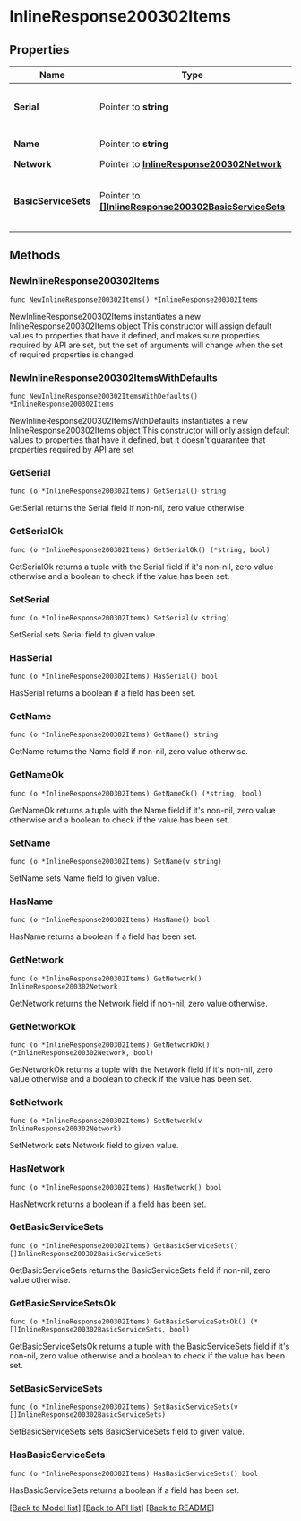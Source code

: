 # InlineResponse200302Items

## Properties

Name | Type | Description | Notes
------------ | ------------- | ------------- | -------------
**Serial** | Pointer to **string** | Unique serial number for device. | [optional] 
**Name** | Pointer to **string** | Name of device. | [optional] 
**Network** | Pointer to [**InlineResponse200302Network**](InlineResponse200302Network.md) |  | [optional] 
**BasicServiceSets** | Pointer to [**[]InlineResponse200302BasicServiceSets**](InlineResponse200302BasicServiceSets.md) | Status information for wireless access points. | [optional] 

## Methods

### NewInlineResponse200302Items

`func NewInlineResponse200302Items() *InlineResponse200302Items`

NewInlineResponse200302Items instantiates a new InlineResponse200302Items object
This constructor will assign default values to properties that have it defined,
and makes sure properties required by API are set, but the set of arguments
will change when the set of required properties is changed

### NewInlineResponse200302ItemsWithDefaults

`func NewInlineResponse200302ItemsWithDefaults() *InlineResponse200302Items`

NewInlineResponse200302ItemsWithDefaults instantiates a new InlineResponse200302Items object
This constructor will only assign default values to properties that have it defined,
but it doesn't guarantee that properties required by API are set

### GetSerial

`func (o *InlineResponse200302Items) GetSerial() string`

GetSerial returns the Serial field if non-nil, zero value otherwise.

### GetSerialOk

`func (o *InlineResponse200302Items) GetSerialOk() (*string, bool)`

GetSerialOk returns a tuple with the Serial field if it's non-nil, zero value otherwise
and a boolean to check if the value has been set.

### SetSerial

`func (o *InlineResponse200302Items) SetSerial(v string)`

SetSerial sets Serial field to given value.

### HasSerial

`func (o *InlineResponse200302Items) HasSerial() bool`

HasSerial returns a boolean if a field has been set.

### GetName

`func (o *InlineResponse200302Items) GetName() string`

GetName returns the Name field if non-nil, zero value otherwise.

### GetNameOk

`func (o *InlineResponse200302Items) GetNameOk() (*string, bool)`

GetNameOk returns a tuple with the Name field if it's non-nil, zero value otherwise
and a boolean to check if the value has been set.

### SetName

`func (o *InlineResponse200302Items) SetName(v string)`

SetName sets Name field to given value.

### HasName

`func (o *InlineResponse200302Items) HasName() bool`

HasName returns a boolean if a field has been set.

### GetNetwork

`func (o *InlineResponse200302Items) GetNetwork() InlineResponse200302Network`

GetNetwork returns the Network field if non-nil, zero value otherwise.

### GetNetworkOk

`func (o *InlineResponse200302Items) GetNetworkOk() (*InlineResponse200302Network, bool)`

GetNetworkOk returns a tuple with the Network field if it's non-nil, zero value otherwise
and a boolean to check if the value has been set.

### SetNetwork

`func (o *InlineResponse200302Items) SetNetwork(v InlineResponse200302Network)`

SetNetwork sets Network field to given value.

### HasNetwork

`func (o *InlineResponse200302Items) HasNetwork() bool`

HasNetwork returns a boolean if a field has been set.

### GetBasicServiceSets

`func (o *InlineResponse200302Items) GetBasicServiceSets() []InlineResponse200302BasicServiceSets`

GetBasicServiceSets returns the BasicServiceSets field if non-nil, zero value otherwise.

### GetBasicServiceSetsOk

`func (o *InlineResponse200302Items) GetBasicServiceSetsOk() (*[]InlineResponse200302BasicServiceSets, bool)`

GetBasicServiceSetsOk returns a tuple with the BasicServiceSets field if it's non-nil, zero value otherwise
and a boolean to check if the value has been set.

### SetBasicServiceSets

`func (o *InlineResponse200302Items) SetBasicServiceSets(v []InlineResponse200302BasicServiceSets)`

SetBasicServiceSets sets BasicServiceSets field to given value.

### HasBasicServiceSets

`func (o *InlineResponse200302Items) HasBasicServiceSets() bool`

HasBasicServiceSets returns a boolean if a field has been set.


[[Back to Model list]](../README.md#documentation-for-models) [[Back to API list]](../README.md#documentation-for-api-endpoints) [[Back to README]](../README.md)



